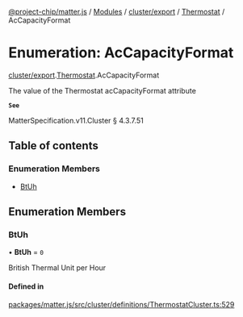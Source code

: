 [@project-chip/matter.js](../README.md) / [Modules](../modules.md) / [cluster/export](../modules/cluster_export.md) / [Thermostat](../modules/cluster_export.Thermostat.md) / AcCapacityFormat

# Enumeration: AcCapacityFormat

[cluster/export](../modules/cluster_export.md).[Thermostat](../modules/cluster_export.Thermostat.md).AcCapacityFormat

The value of the Thermostat acCapacityFormat attribute

**`See`**

MatterSpecification.v11.Cluster § 4.3.7.51

## Table of contents

### Enumeration Members

- [BtUh](cluster_export.Thermostat.AcCapacityFormat.md#btuh)

## Enumeration Members

### BtUh

• **BtUh** = ``0``

British Thermal Unit per Hour

#### Defined in

[packages/matter.js/src/cluster/definitions/ThermostatCluster.ts:529](https://github.com/project-chip/matter.js/blob/904d0c9b952b91f28a21803759c5e5c66ee4d272/packages/matter.js/src/cluster/definitions/ThermostatCluster.ts#L529)

